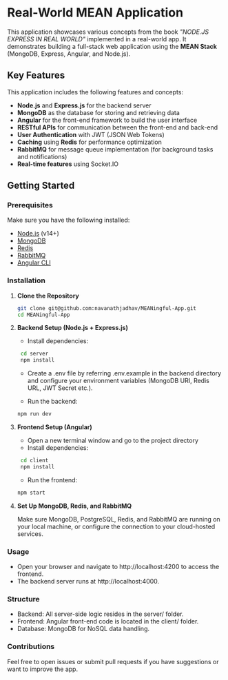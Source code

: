 # Real-World MEAN Application

This application showcases various concepts from the book _"NODE.JS EXPRESS IN REAL WORLD"_ implemented in a real-world app. It demonstrates building a full-stack web application using the **MEAN Stack** (MongoDB, Express, Angular, and Node.js).

## Key Features

This application includes the following features and concepts:

- **Node.js** and **Express.js** for the backend server
- **MongoDB** as the database for storing and retrieving data
- **Angular** for the front-end framework to build the user interface
- **RESTful APIs** for communication between the front-end and back-end
- **User Authentication** with JWT (JSON Web Tokens)
- **Caching** using **Redis** for performance optimization
- **RabbitMQ** for message queue implementation (for background tasks and notifications)
- **Real-time features** using Socket.IO

## Getting Started

### Prerequisites

Make sure you have the following installed:

- [Node.js](https://nodejs.org/en/download/package-manager) (v14+)
- [MongoDB](https://www.mongodb.com/docs/manual/installation/)
- [Redis](https://redis.io/docs/latest/operate/oss_and_stack/install/install-redis/)
- [RabbitMQ](https://www.rabbitmq.com/docs/download/)
- [Angular CLI](https://angular.io/cli)

### Installation

1. **Clone the Repository**

   ```bash
   git clone git@github.com:navanathjadhav/MEANingful-App.git
   cd MEANingful-App
   ```

2. **Backend Setup (Node.js + Express.js)**

   - Install dependencies:

   ```bash
    cd server
    npm install
   ```

   - Create a .env file by referring .env.example in the backend directory and configure your environment variables (MongoDB URI, Redis URL, JWT Secret etc.).

   - Run the backend:

   ```bash
   npm run dev
   ```

3. **Frontend Setup (Angular)**

   - Open a new terminal window and go to the project directory
   - Install dependencies:

   ```bash
    cd client
    npm install
   ```

   - Run the frontend:

   ```bash
   npm start
   ```

4. **Set Up MongoDB, Redis, and RabbitMQ**

   Make sure MongoDB, PostgreSQL, Redis, and RabbitMQ are running on your local machine, or configure the connection to your cloud-hosted services.

### Usage

- Open your browser and navigate to http://localhost:4200 to access the frontend.
- The backend server runs at http://localhost:4000.

### Structure

- Backend: All server-side logic resides in the server/ folder.
- Frontend: Angular front-end code is located in the client/ folder.
- Database: MongoDB for NoSQL data handling.

### Contributions

Feel free to open issues or submit pull requests if you have suggestions or want to improve the app.
